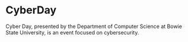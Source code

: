 # CyberDay
Cyber Day, presented by the Department of Computer Science at Bowie State University, is an event focused on cybersecurity.

